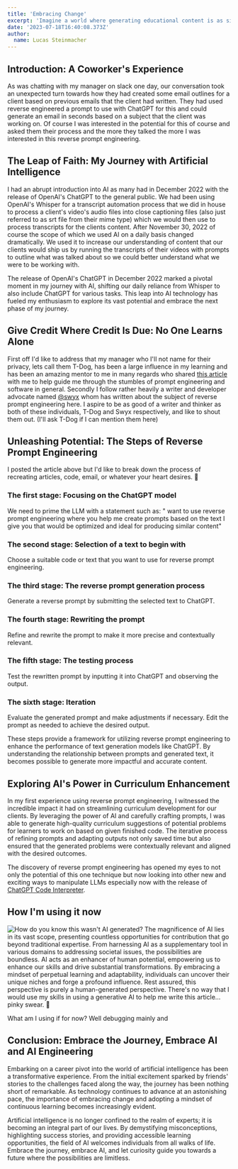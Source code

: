 ```yaml
---
title: 'Embracing Change'
excerpt: 'Imagine a world where generating educational content is as simple as providing a solution and letting an AI-powered language model do the rest. A world where educators and curriculum developers can effortlessly create engaging and thought-provoking problems that challenge and inspire. Yeah I mean sure we kind of live in that world already but now the difference is I’m writing about it.'
date: '2023-07-18T16:40:08.373Z'
author:
  name: Lucas Steinmacher
---
```


## Introduction: A Coworker's Experience
As was chatting with my manager on slack one day, our conversation took an unexpected turn towards how they had created some email outlines for a client based on previous emails that the client had written.  They had used reverse engineered a prompt to use with ChatGPT for this and could generate an email in seconds based on a subject that the client was working on. Of course I was interested in the potential for this of course and asked them their process and the more they talked the more I was interested in this reverse prompt engineering.

## The Leap of Faith: My Journey with Artificial Intelligence
I had an abrupt introduction into AI as many had in December 2022 with the release of OpenAI's ChatGPT to the general public.  We had been using OpenAI's Whisper for a transcript automation process that we did in house to process a client's video's audio files into close captioning files (also just referred to as srt file from their mime type) which we would then use to process transcripts for the clients content. After November 30, 2022 of course the scope of which we used AI on a daily basis changed dramatically. We used it to increase our understanding of content that our clients would ship us by running the transcripts of their videos with prompts to outline what was talked about so we could better understand what we were to be working with.

The release of OpenAI's ChatGPT in December 2022 marked a pivotal moment in my journey with AI, shifting our daily reliance from Whisper to also include ChatGPT for various tasks. This leap into AI technology has fueled my enthusiasm to explore its vast potential and embrace the next phase of my journey.

## Give Credit Where Credit Is Due: No One Learns Alone
First off I'd like to address that my manager who I'll not name for their privacy, lets call them T-Dog, has been a large influence in my learning and has been an amazing mentor to me in many regards who shared [this article](https://couchdeck.com/mastering-reverse-prompt-engineering-using-chatgpt/) with me to help guide me through the stumbles of prompt engineering and software in general.  Secondly I follow rather heavily a writer and developer advocate named [@swyx](https://www.swyx.io/) whom has written about the subject of reverse prompt engineering here. I aspire to be as good of a writer and thinker as both of these individuals, T-Dog and Swyx respectively, and like to shout them out. (I'll ask T-Dog if I can mention them here)

## Unleashing Potential: The Steps of Reverse Prompt Engineering
I posted the article above but I'd like to break down the process of recreating articles, code, email, or whatever your heart desires. 🖤
### The first stage: Focusing on the ChatGPT model
We need to prime the LLM with a statement such as: " want to use reverse prompt engineering where you help me create prompts based on the text I give you that would be optimized and ideal for producing similar content"

### The second stage: Selection of a text to begin with
Choose a suitable code or text that you want to use for reverse prompt engineering.

### The third stage: The reverse prompt generation process
Generate a reverse prompt by submitting the selected text to ChatGPT.

### The fourth stage: Rewriting the prompt
Refine and rewrite the prompt to make it more precise and contextually relevant.

### The fifth stage: The testing process
Test the rewritten prompt by inputting it into ChatGPT and observing the output.

### The sixth stage: Iteration
Evaluate the generated prompt and make adjustments if necessary. Edit the prompt as needed to achieve the desired output.

These steps provide a framework for utilizing reverse prompt engineering to enhance the performance of text generation models like ChatGPT. By understanding the relationship between prompts and generated text, it becomes possible to generate more impactful and accurate content.

## Exploring AI's Power in Curriculum Enhancement
In my first experience using reverse prompt engineering, I witnessed the incredible impact it had on streamlining curriculum development for our clients. By leveraging the power of AI and carefully crafting prompts, I was able to generate high-quality curriculum suggestions of potential problems for learners to work on based on given finished code. The iterative process of refining prompts and adapting outputs not only saved time but also ensured that the generated problems were contextually relevant and aligned with the desired outcomes.

The discovery of reverse prompt engineering has opened my eyes to not only the potential of this one technique but now looking into other new and exciting ways to manipulate LLMs especially now with the release of [ChatGPT Code Interpreter](https://openai.com/blog/chatgpt-plugins#code-interpreter).

## How I'm using it now
![How do you know this wasn't AI generated?](/images/tinfoil-dude.jpeg )
The magnificence of AI lies in its vast scope, presenting countless opportunities for contribution that go beyond traditional expertise. From harnessing AI as a supplementary tool in various domains to addressing societal issues, the possibilities are boundless. AI acts as an enhancer of human potential, empowering us to enhance our skills and drive substantial transformations. By embracing a mindset of perpetual learning and adaptability, individuals can uncover their unique niches and forge a profound influence. Rest assured, this perspective is purely a human-generated perspective. There's no way that I would use my skills in using a generative AI to help me write this article... pinky swear. 🤞

What am I using if for now? Well debugging mainly and

## Conclusion: Embrace the Journey, Embrace AI and AI Engineering
Embarking on a career pivot into the world of artificial intelligence has been a transformative experience. From the initial excitement sparked by friends' stories to the challenges faced along the way, the journey has been nothing short of remarkable. As technology continues to advance at an astonishing pace, the importance of embracing change and adopting a mindset of continuous learning becomes increasingly evident.

Artificial intelligence is no longer confined to the realm of experts; it is becoming an integral part of our lives. By demystifying misconceptions, highlighting success stories, and providing accessible learning opportunities, the field of AI welcomes individuals from all walks of life. Embrace the journey, embrace AI, and let curiosity guide you towards a future where the possibilities are limitless.
